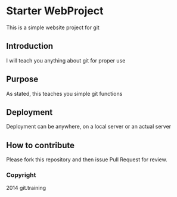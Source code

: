# Starter WebProject
This is a simple website project for git
## Introduction
I will teach you anything about git for proper use
## Purpose
As stated, this teaches you simple git functions
## Deployment
Deployment can be anywhere, on a local server or an actual server
## How to contribute

Please fork this repository and then issue Pull Request for review.

### Copyright

2014 git.training